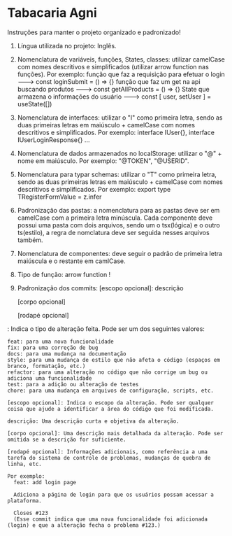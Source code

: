 # Tabacaria Agni

Instruções para manter o projeto organizado e padronizado!


1. Língua utilizada no projeto: Inglês.

2. Nomenclatura de variáveis, funções, States, classes: utilizar camelCase com nomes descritivos e simplificados (utilizar arrow function nas funções).
  Por exemplo:
    função que faz a requisição para efetuar o login ---> const loginSubmit = () => {}
    função que faz um get na api buscando produtos ---> const getAllProducts = () => {}
    State que armazena o informações do usuário ---> const [ user, setUser ] = useState([])

3. Nomenclatura de interfaces: utilizar o "I" como primeira letra, sendo as duas primeiras letras em maiúsculo + camelCase com nomes descritivos e simplificados.
  Por exemplo: 
    interface IUser{}, interface IUserLoginResponse{} ...
    
4. Nomenclatura de dados armazenados no localStorage: utilizar o "@" + nome em maiúsculo.
  Por exemplo:
    "@TOKEN", "@USERID".
 
5. Nomenclatura para typar schemas: utilizar o "T" como primeira letra, sendo as duas primeiras letras em maiúsculo + camelCase com nomes descritivos e simplificados.
  Por exemplo: 
  export type TRegisterFormValue = z.infer<typeof RegisterSchema>
 
6. Padronização das pastas: a nomenclatura para as pastas deve ser em camelCase com a primeira letra minúscula. Cada componente deve possui uma pasta com dois arquivos, sendo um o tsx(lógica) e o outro ts(estilo), a regra de nomclatura deve ser seguida nesses arquivos também.

7. Nomenclatura de componentes: deve seguir o padrão de primeira letra maiúscula e o restante em camlCase.

8. Tipo de função: arrow function !

9. Padronização dos commits: 
  <tipo>[escopo opcional]: descrição

    [corpo opcional]

    [rodapé opcional]

<tipo>: Indica o tipo de alteração feita. Pode ser um dos seguintes valores:

    feat: para uma nova funcionalidade
    fix: para uma correção de bug
    docs: para uma mudança na documentação
    style: para uma mudança de estilo que não afeta o código (espaços em branco, formatação, etc.)
    refactor: para uma alteração no código que não corrige um bug ou adiciona uma funcionalidade
    test: para a adição ou alteração de testes
    chore: para uma mudança em arquivos de configuração, scripts, etc.
    
    [escopo opcional]: Indica o escopo da alteração. Pode ser qualquer coisa que ajude a identificar a área do código que foi modificada.

    descrição: Uma descrição curta e objetiva da alteração.

    [corpo opcional]: Uma descrição mais detalhada da alteração. Pode ser omitida se a descrição for suficiente.

    [rodapé opcional]: Informações adicionais, como referência a uma tarefa do sistema de controle de problemas, mudanças de quebra de linha, etc.
    
    Por exemplo: 
      feat: add login page 

      Adiciona a página de login para que os usuários possam acessar a plataforma.

      Closes #123
      (Esse commit indica que uma nova funcionalidade foi adicionada (login) e que a alteração fecha o problema #123.)
     
